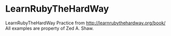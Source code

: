 # LearnRubyTheHardWay
 LearnRubyTheHardWay Practice from http://learnrubythehardway.org/book/
 All examples are property of Zed A. Shaw.
